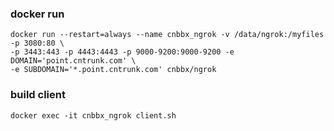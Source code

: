 ### docker run
~~~
docker run --restart=always --name cnbbx_ngrok -v /data/ngrok:/myfiles -p 3080:80 \
-p 3443:443 -p 4443:4443 -p 9000-9200:9000-9200 -e DOMAIN='point.cntrunk.com' \
-e SUBDOMAIN='*.point.cntrunk.com' cnbbx/ngrok
~~~
### build client
~~~
docker exec -it cnbbx_ngrok client.sh
~~~